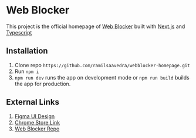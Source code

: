 # Web Blocker

This project is the official homepage of [Web Blocker](https://chrome.google.com/webstore/detail/web-blocker/hmfcoeeicamgkocaflbdhjjibdlglbfg) built with [Next.js](https://nextjs.org/) and [Typescript](https://www.typescriptlang.org/)

## Installation

1. Clone repo `https://github.com/ramilsaavedra/webblocker-homepage.git`
2. Run `npm i` 
3. `npm run dev` runs the app on development mode or `npm run build` builds the app for production.

## External Links

1. [Figma UI Design](https://www.figma.com/file/e7zzOSJQCjcJI0XHyYd0dY/Web-Blocker-UI-Kit?node-id=1%3A5)
2. [Chrome Store Link](https://chrome.google.com/webstore/detail/web-blocker/hmfcoeeicamgkocaflbdhjjibdlglbfg)
3. [Web Blocker Repo](https://github.com/ramilsaavedra/webblocker-chrome-v2)
